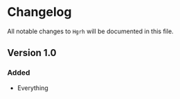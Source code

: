 # Changelog

All notable changes to `Hgrh` will be documented in this file.

## Version 1.0

### Added
- Everything
